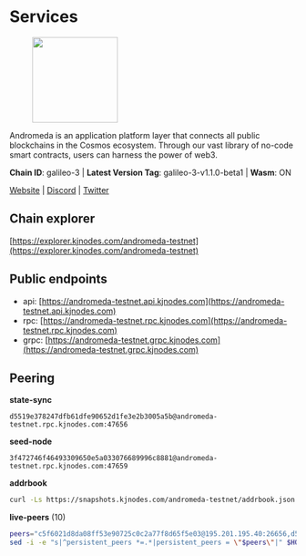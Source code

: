 # Services

<figure><img src="https://raw.githubusercontent.com/kj89/testnet_manuals/main/pingpub/logos/andromeda.png" width="150" alt=""><figcaption></figcaption></figure>

Andromeda is an application platform layer that connects all  public blockchains in the Cosmos ecosystem. Through our vast  library of no-code smart contracts, users can harness the power of web3.

**Chain ID**: galileo-3 | **Latest Version Tag**: galileo-3-v1.1.0-beta1 | **Wasm**: ON

[Website](https://www.andromedaprotocol.io) | [Discord](https://discord.gg/wzM3kSN3sE) | [Twitter](https://twitter.com/andromedaprot)




## Chain explorer
[https://explorer.kjnodes.com/andromeda-testnet](https://explorer.kjnodes.com/andromeda-testnet)

## Public endpoints

* api: [https://andromeda-testnet.api.kjnodes.com](https://andromeda-testnet.api.kjnodes.com)
* rpc: [https://andromeda-testnet.rpc.kjnodes.com](https://andromeda-testnet.rpc.kjnodes.com)
* grpc: [https://andromeda-testnet.grpc.kjnodes.com](https://andromeda-testnet.grpc.kjnodes.com)

## Peering

**state-sync**

```text
d5519e378247dfb61dfe90652d1fe3e2b3005a5b@andromeda-testnet.rpc.kjnodes.com:47656
```

**seed-node**

```text
3f472746f46493309650e5a033076689996c8881@andromeda-testnet.rpc.kjnodes.com:47659
```

**addrbook**
```bash
curl -Ls https://snapshots.kjnodes.com/andromeda-testnet/addrbook.json > $HOME/.andromedad/config/addrbook.json
```

**live-peers** (10)
```bash
peers="c5f6021d8da08ff53e90725c0c2a77f8d65f5e03@195.201.195.40:26656,d5519e378247dfb61dfe90652d1fe3e2b3005a5b@65.109.68.190:47656,0f966c78a7ac4722bd389f5c010efb8235ca8f73@65.108.227.112:14656,1d94f397352dc20be4b56e4bfd9305649cbac778@65.108.232.150:20095,13eff3f60e60546435a9f79e241372b299f559a1@5.161.80.223:26656,749114faeb62649d94b8ed496efbdcd4a08b2e3e@136.243.93.134:20095,bcef415d908dfc5c7caff3325eefd51a730695b4@65.21.92.46:30656,dff203d0633c98eea4a228c5e913f22236043d89@23.88.69.101:16656,3d25f45062b5f3f49a87d38300ca0f657a9c853f@84.252.159.238:02656,bcdd1b337504f2d3523f6d63a7de1a2641187908@154.26.130.175:26656"
sed -i -e "s|^persistent_peers *=.*|persistent_peers = \"$peers\"|" $HOME/.andromedad/config/config.toml
```
